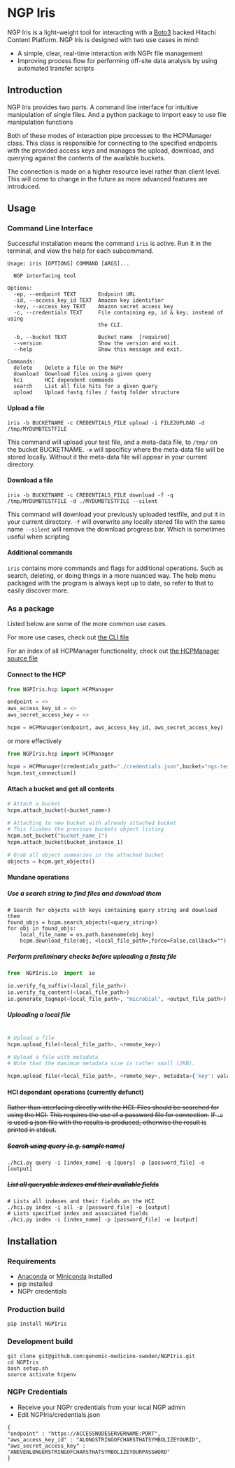 # NGP Iris
NGP Iris is a light-weight tool for interacting with a [Boto3](https://boto3.amazonaws.com/v1/documentation/api/latest/reference/services/s3.html) backed Hitachi Content Platform. 
NGP Iris is designed with two use cases in mind:
* A simple, clear, real-time interaction with NGPr file management
* Improving process flow for performing off-site data analysis by using automated transfer scripts

## Introduction

NGP Iris provides two  parts. 
A command line interface for intuitive manipulation of single files.
And a python package to import easy to use file manipulation functions

Both of these modes of interaction pipe processes to the HCPManager class. This class is responsible for connecting to the specified endpoints with the provided access keys and manages the upload, download, and querying against the contents of the available buckets.

The connection is made on a higher resource level rather than client level. This will come to change in the future as more advanced features are introduced.


## Usage

### Command Line Interface
Successful installation means the command `iris` is active.
Run it in the terminal, and view the help for each subcommand.

```iris
Usage: iris [OPTIONS] COMMAND [ARGS]...

  NGP interfacing tool

Options:
  -ep, --endpoint TEXT       Endpoint URL
  -id, --access_key_id TEXT  Amazon key identifier
  -key, --access_key TEXT    Amazon secret access key
  -c, --credentials TEXT     File containing ep, id & key; instead of using
                             the CLI.

  -b, --bucket TEXT          Bucket name  [required]
  --version                  Show the version and exit.
  --help                     Show this message and exit.

Commands:
  delete    Delete a file on the NGPr
  download  Download files using a given query
  hci       HCI dependent commands
  search    List all file hits for a given query
  upload    Upload fastq files / fastq folder structure
```
#### Upload a file
`iris -b BUCKETNAME -c CREDENTIALS_FILE upload -i FILE2UPLOAD -d /tmp/MYDUMBTESTFILE`

This command will upload your test file, and a meta-data file, to `/tmp/` on the bucket BUCKETNAME. 
 `-m` will specificy where the meta-data file will be stored locally. 
 Without it the meta-data file will appear in your current directory.

#### Download a file
`iris -b BUCKETNAME -c CREDENTIALS_FILE download -f -q /tmp/MYDUMBTESTFILE -d ./MYDUMBTESTFILE --silent`

This command will download your previously uploaded testfile, and put it in your current directory.
`-f` will overwrite any locally stored file with the same name
`--silent` will remove the download progress bar. Which is sometimes useful when scripting

#### Additional commands
`iris` contains more commands and flags for additional operations. Such as search, deleting, or doing things in a more nuanced way. The help menu packaged with the program is always kept up to date, so refer to that to easily discover more.

### As a package
Listed below are some of the more common use cases.

For more use cases, check out [the CLI file](https://github.com/genomic-medicine-sweden/NGPIris/blob/master/NGPIris/cli/functions.py)

For an index of all HCPManager functionality, check out [the HCPManager source file](https://github.com/genomic-medicine-sweden/NGPIris/blob/master/NGPIris/hcp/hcp.py)

#### Connect to the HCP
```python
from NGPIris.hcp import HCPManager

endpoint = <>
aws_access_key_id = <>
aws_secret_access_key = <>

hcpm = HCPManager(endpoint, aws_access_key_id, aws_secret_access_key)
```

or more effectively

```python
from NGPIris.hcp import HCPManager

hcpm = HCPManager(credentials_path="./credentials.json",bucket="ngs-test")
hcpm.test_connection()
```

#### Attach a bucket and get all contents
```python
# Attach a bucket
hcpm.attach_bucket(<bucket_name>)

# Attaching to new bucket with already attached bucket
# This flushes the previous buckets object listing
hcpm.set_bucket("bucket_name_1")
hcpm.attach_bucket(bucket_instance_1)

# Grab all object summaries in the attached bucket
objects = hcpm.get_objects()
```
#### Mundane operations
##### Use a search string to find files and download them
```
# Search for objects with keys containing query string and download them
found_objs = hcpm.search_objects(<query_string>)
for obj in found_objs:
    local_file_name = os.path.basename(obj.key)
    hcpm.download_file(obj, <local_file_path>,force=False,callback="")
```
##### Perform preliminary checks before uploading a fastq file
```python
from  NGPIris.io  import  io

io.verify_fq_suffix(<local_file_path>)
io.verify_fq_content(<local_file_path>)
io.generate_tagmap(<local_file_path>, "microbial", <output_file_path>) #Generates a json file that describes what pipeline to use on the NGPr
```
##### Uploading a local file
```python

# Upload a file
hcpm.upload_file(<local_file_path>, <remote_key>)

# Upload a file with metadata
# Note that the maximum metadata size is rather small (2KB).

hcpm.upload_file(<local_file_path>, <remote_key>, metadata={'key': value},callback="")

```
#### HCI dependant operations (currently defunct)
~~Rather than interfacing directly with the HCI. Files should be searched for using the HCI.~~
~~This requires the use of a password file for connection.~~
~~If `-o` is used a json file with the results is produced, otherwise the result is printed in stdout.~~
##### ~~Search using query (e.g. sample name)~~
```
./hci.py query -i [index_name] -q [query] -p [password_file] -o [output]
```
##### ~~List all queryable indexes and their available fields~~
```
# Lists all indexes and their fields on the HCI
./hci.py index -i all -p [password_file] -o [output]
# Lists specified index and associated fields 
./hci.py index -i [index_name] -p [password_file] -o [output]
```

## Installation 
### Requirements
* [Anaconda](https://www.anaconda.com/products/individual-d) or [Miniconda](https://docs.conda.io/en/latest/miniconda.html) installed
* pip installed
* NGPr credentials 

### Production build
```
pip install NGPIris
```

### Development build
``` 
git clone git@github.com:genomic-medicine-sweden/NGPIris.git
cd NGPIris
bash setup.sh
source activate hcpenv
```
### NGPr Credentials

* Receive your NGPr credentials from your local NGP admin
* Edit NGPIris/credentials.json
```
{
"endpoint" : "https://ACCESSNODESERVERNAME:PORT",
"aws_access_key_id" : "ALONGSTRINGOFCHARSTHATSYMBOLIZEYOURID",
"aws_secret_access_key" : "ANEVENLONGERSTRINGOFCHARSTHATSYMBOLIZEYOURPASSWORD"
}
```

